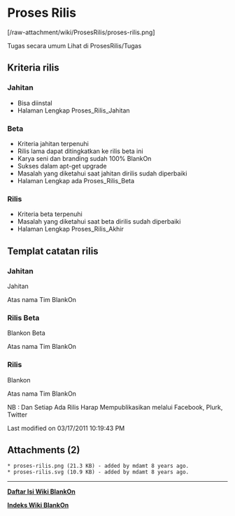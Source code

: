# Proses Rilis
[/raw-attachment/wiki/ProsesRilis/proses-rilis.png]

Tugas secara umum Lihat di ProsesRilis/Tugas
## Kriteria rilis
### Jahitan
   * Bisa diinstal
   * Halaman Lengkap Proses_Rilis_Jahitan

### Beta
   * Kriteria jahitan terpenuhi
   * Rilis lama dapat ditingkatkan ke rilis beta ini
   * Karya seni dan branding sudah 100% BlankOn
   * Sukses dalam apt-get upgrade
   * Masalah yang diketahui saat jahitan dirilis sudah diperbaiki
   * Halaman Lengkap ada Proses_Rilis_Beta

### Rilis
   * Kriteria beta terpenuhi
   * Masalah yang diketahui saat beta dirilis sudah diperbaiki
   * Halaman Lengkap Proses_Rilis_Akhir

## Templat catatan rilis
### Jahitan
<Nama Kode> Jahitan <nomor-jahitan>

<Kata pengantar>

<URL>

<Daftar masalah yang menyertakan taut2 ke tiket>

Atas nama Tim BlankOn
<Nama wakil tim rilis>

### Rilis Beta
Blankon <nomor-versi> Beta

<Kata Pengantar>

<Fitur Desktop Standar>

<Fitur Desktop Minimalist>

<Tentang BlankOn>

<URL>

<Daftar masalah yang menyertakan taut2 ke tiket>

<Timbal Balik dan Bantuan>

Atas nama Tim BlankOn
<Nama wakil tim rilis>

### Rilis
Blankon <nomor-versi>

<Kata Pengantar>

<Fitur Desktop Standar>

<Fitur Desktop Minimalist>

<Tentang BlankOn>

<URL>

<cermin-cermin>

<Timbal Balik dan Bantuan>

Atas nama Tim BlankOn
<Nama wakil tim rilis>

NB : Dan Setiap Ada Rilis Harap Mempublikasikan melalui Facebook, Plurk,
Twitter

Last modified on 03/17/2011 10:19:43 PM

## Attachments (2)
    * proses-rilis.png​ (21.3 KB) - added by mdamt 8 years ago.
    * proses-rilis.svg​ (10.9 KB) - added by mdamt 8 years ago.




---
[**Daftar Isi Wiki BlankOn**](/wiki/DaftarIsi/index.html)
 
[**Indeks Wiki BlankOn**](/wiki/Indeks.html)



